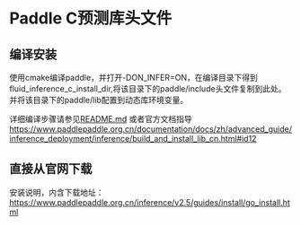 # Paddle C预测库头文件

## 编译安装
使用cmake编译paddle，并打开-DON_INFER=ON，在编译目录下得到fluid_inference_c_install_dir,将该目录下的paddle/include头文件复制到此处。并将该目录下的paddle/lib配置到动态库环境变量。

详细编译步骤请参见[README.md](../README.md) 或者官方文档指导 https://www.paddlepaddle.org.cn/documentation/docs/zh/advanced_guide/inference_deployment/inference/build_and_install_lib_cn.html#id12

## 直接从官网下载

安装说明，内含下载地址：https://www.paddlepaddle.org.cn/inference/v2.5/guides/install/go_install.html